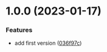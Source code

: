 # 1.0.0 (2023-01-17)


### Features

* add first version ([036f97c](https://github.com/denouche/go-json-patch-jsonpath/commit/036f97cf8391a25a36ab043d89a575de631fc571))
